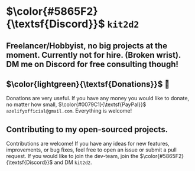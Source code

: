 # $\color{#5865F2}{\textsf{Discord}}$ `kit2d2`

## Freelancer/Hobbyist, no big projects at the moment. Currently not for hire. (Broken wrist). DM me on Discord for free consulting though!

## $\color{lightgreen}{\textsf{Donations}}$ 💸
Donations are very useful. If you have any money you would like to donate, no matter how small, $\color{#0079C1}{\textsf{PayPal}}$ `azelifyofficial@gmail.com`. Everything is welcome!

## Contributing to my open-sourced projects.
Contributions are welcome! If you have any ideas for new features, improvements, or bug fixes, feel free to open an issue or submit a pull request. If you would like to join the dev-team, join the $\color{#5865F2}{\textsf{Discord}}$ and DM `kit2d2`.

